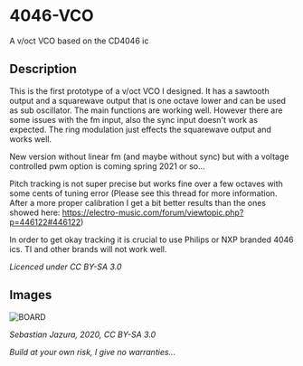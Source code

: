 # 4046-VCO
A v/oct VCO based on the CD4046 ic

## Description
This is the first prototype of a v/oct VCO I designed. It has a sawtooth output and a squarewave output that is one octave lower and can be used as sub oscillator. The main functions are working well. However there are some issues with the fm input, also the sync input doesn't work as expected. The ring modulation just effects the squarewave output and works well.

New version without linear fm (and maybe without sync) but with a voltage controlled pwm option is coming spring 2021 or so...

Pitch tracking is not super precise but works fine over a few octaves with some cents of tuning error (Please see this thread for more information. After a more proper calibration I get a bit better results than the ones showed here: https://electro-music.com/forum/viewtopic.php?p=446122#446122)

In order to get okay tracking it is crucial to use Philips or NXP branded 4046 ics. TI and other brands will not work well.

*Licenced under CC BY-SA 3.0*

## Images

![BOARD](https://raw.githubusercontent.com/diysynth/4046-VCO/main/4046vco.jpg)

*Sebastian Jazura, 2020, CC BY-SA 3.0*

*Build at your own risk, I give no warranties...*
